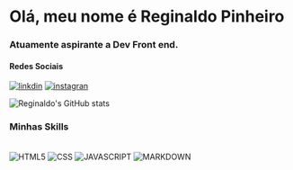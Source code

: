 # Olá, meu nome é Reginaldo Pinheiro 

### Atuamente aspirante a Dev Front end.

#### Redes Sociais
[![linkdin](https://img.shields.io/badge/LinkedIn-0077B5?style=for-the-badge&logo=linkedin&logoColor=white)](https://www.linkedin.com/in/reginaldo-pinheiro-4aa385161/)
[![instagran](https://img.shields.io/badge/Instagram-E4405F?style=for-the-badge&logo=instagram&logoColor=white)](https://www.instagram.com/reginaldospinheiro/)

![Reginaldo's GitHub stats](https://github-readme-stats.vercel.app/api?username=reginaldospinheiro&show_icons=true&theme=merko)

### Minhas Skills

<div style="display: inline_block"><br/>
  <img align="center" alt="HTML5" src="https://img.shields.io/badge/HTML-239120?style=for-the-badge&logo=html5&logoColor=white" />
  <img align="center" alt="CSS" src="https://img.shields.io/badge/CSS3-1572B6?style=for-the-badge&logo=css3&logoColor=white" />
  <img align="center" alt="JAVASCRIPT" src="https://img.shields.io/badge/JavaScript-F7DF1E?style=for-the-badge&logo=javascript&logoColor=black" />
  <img align="center" alt="MARKDOWN" src="https://img.shields.io/badge/Markdown-000000?style=for-the-badge&logo=markdown&logoColor=whit" />
  
<div/>






